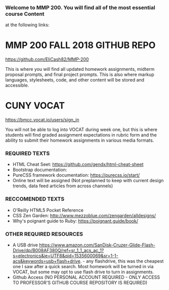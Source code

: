 ### Welcome to MMP 200.  You will find all of the most essential course Content
at the following links:

# MMP 200 FALL 2018 GITHUB REPO

https://github.com/EliCash82/MMP-200

This is where you will find all updated homework assignments, midterm proposal
prompts, and final project prompts.  This is also where markup languages, stylesheets,
code, and other content will be stored and accessible.

# CUNY VOCAT

https://bmcc.vocat.io/users/sign_in

You will not be able to log into VOCAT during week one, but this is where
students will find graded assignment expectations in rubric form and the
ability to submit their homework assignments in various media formats.


### REQUIRED TEXTS

* HTML Cheat Seet: https://github.com/gendx/html-cheat-sheet
* Bootstrap documentation:
* PureCSS framework documentation: https://purecss.io/start/
* Online text will be assigned (Not preplanned to keep with current design trends, data feed articles from across channels)

### RECCOMENDED TEXTS
* O'Reilly HTML5 Pocket Reference
* CSS Zen Garden: http://www.mezzoblue.com/zengarden/alldesigns/
* Why's poignant guide to Ruby:  https://poignant.guide/book/

### OTHER REQUIRED RESOURCES

* A USB drive https://www.amazon.com/SanDisk-Cruzer-Glide-Flash-Drive/dp/B008AF380Q/ref=sr_1_1_acs_ac_1?s=electronics&ie=UTF8&qid=1535600069&sr=1-1-acs&keywords=usb+flash+drive. - any flashdrive, this was the cheapest one I saw after a quick search.  Most homework will be turned in via VOCAT, but some may opt to use flash drive to turn in assignments.
* Github Access (NO PERSONAL ACCOUNT REQUIRED - ONLY ACCESS TO PROFESSOR'S GITHUB COURSE REPOSITORY IS REQUIRED)
